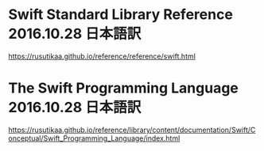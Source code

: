 ﻿# Swift Standard Library Reference 2016.10.28 日本語訳

https://rusutikaa.github.io/reference/reference/swift.html

# The Swift Programming Language 2016.10.28 日本語訳

https://rusutikaa.github.io/reference/library/content/documentation/Swift/Conceptual/Swift_Programming_Language/index.html
